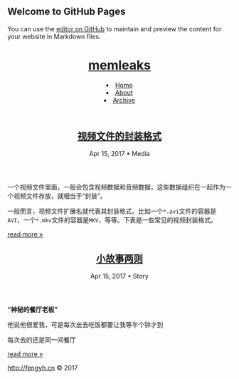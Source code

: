 ## Welcome to GitHub Pages

You can use the [editor on GitHub](https://github.com/qydq/qydq.github.io/edit/master/README.md) to maintain and preview the content for your website in Markdown files.


<!DOCTYPE html>
<meta name="viewport" content="width=device-width, initial-scale=1.0">
<meta charset="utf-8">
<meta name="author" content="http://fengyh.cn">
<meta name="description" content="爱科技，爱自然，爱生活">
<title>memleaks</title>
<link rel="canonical" href="http://memleaks.info/">
<link href="//fonts.googleapis.com/css?family=Source+Sans+Pro:300,400,300italic,400italic" rel="stylesheet">
<link href="//fonts.googleapis.com/css?family=Gentium+Basic:400,400italic" rel="stylesheet">
<link href="//maxcdn.bootstrapcdn.com/font-awesome/4.7.0/css/font-awesome.min.css" rel="stylesheet">
<link href="/basic.css" rel="stylesheet">
<link href="/highlight.css" rel="stylesheet">
<link href="/index.css" rel="stylesheet">
<link type="application/atom+xml" rel="alternate" href="http://memleaks.info/feed.xml" title="memleaks" />


<header>
  <h1><a href="/">memleaks</a></h1>
  <nav>
    <li><a href="/">Home</a></li><li><a href="/about/">About</a></li><li><a href="/archive/">Archive</a></li>
  </nav>
</header>

<article class="light">
  <header>
    <h2><a href="/media/2017/04/15/%E8%A7%86%E9%A2%91%E6%96%87%E4%BB%B6%E7%9A%84%E5%B0%81%E8%A3%85%E6%A0%BC%E5%BC%8F/">视频文件的封装格式</a></h2>
    <span><time datetime="2017-04-15T15:20:00+00:00">Apr 15, 2017</time> • Media</span>
  </header>
  <div>
<p>一个视频文件里面，一般会包含视频数据和音频数据，这些数据组织在一起作为一个视频文件存放，就相当于“封装”。</p>

<p>一般而言，视频文件扩展名就代表其封装格式。比如一个<code class="highlighter-rouge">*.avi</code>文件的容器是<code class="highlighter-rouge">AVI</code>，一个<code class="highlighter-rouge">*.mkv</code>文件的容器是<code class="highlighter-rouge">MKV</code>，等等。下表是一些常见的视频封装格式。</p>


  </div>
  <footer>
    <p><a class="ghost" href="/media/2017/04/15/%E8%A7%86%E9%A2%91%E6%96%87%E4%BB%B6%E7%9A%84%E5%B0%81%E8%A3%85%E6%A0%BC%E5%BC%8F/">read more »</a></p>
  </footer>
</article>

<article class="dark">
  <header>
    <h2><a href="/story/2017/04/15/%E5%B0%8F%E6%95%85%E4%BA%8B%E4%B8%A4%E5%88%99/">小故事两则</a></h2>
    <span><time datetime="2017-04-15T14:30:00+00:00">Apr 15, 2017</time> • Story</span>
  </header>
  <div>
<p><strong>“神秘的餐厅老板”</strong></p>

<p>他说他很爱我，可是每次出去吃饭都要让我等半个钟才到</p>

<p>每次去的还是同一间餐厅</p>


  </div>
  <footer>
    <p><a class="ghost" href="/story/2017/04/15/%E5%B0%8F%E6%95%85%E4%BA%8B%E4%B8%A4%E5%88%99/">read more »</a></p>
  </footer>
</article>



<footer>
  <span><a href="http://memleaks.info">http://fengyh.cn</a></span>
  <span><a href="https://github.com/fengyhack/"><i class="fa fa-github-square"></i></a><a href="https://plus.google.com/111357045355121677637"><i class="fa fa-google-plus-square"></i></a></span>
  <span>© 2017</span>
</footer>
